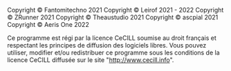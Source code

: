 Copyright © Fantomitechno 2021
Copyright © Leirof 2021 - 2022
Copyright © ZRunner 2021
Copyright © Theaustudio 2021
Copyright © ascpial 2021
Copyright © Aeris One 2022

Ce programme est régi par la licence CeCILL soumise au droit français et
respectant les principes de diffusion des logiciels libres. Vous pouvez
utiliser, modifier et/ou redistribuer ce programme sous les conditions
de la licence CeCILL diffusée sur le site "http://www.cecill.info".
